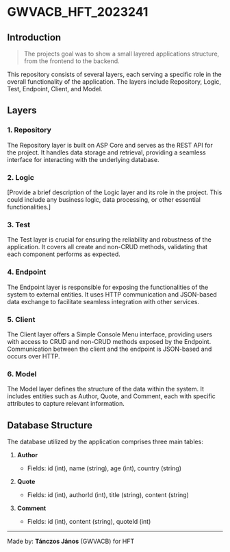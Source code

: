 # GWVACB_HFT_2023241

## Introduction

> The projects goal was to show a small layered applications structure, from the frontend to the backend.

This repository consists of several layers, each serving a specific role in the overall functionality of the application. The layers include Repository, Logic, Test, Endpoint, Client, and Model.

## Layers

### 1. Repository

The Repository layer is built on ASP Core and serves as the REST API for the project. It handles data storage and retrieval, providing a seamless interface for interacting with the underlying database.

### 2. Logic

[Provide a brief description of the Logic layer and its role in the project. This could include any business logic, data processing, or other essential functionalities.]

### 3. Test

The Test layer is crucial for ensuring the reliability and robustness of the application. It covers all create and non-CRUD methods, validating that each component performs as expected.

### 4. Endpoint

The Endpoint layer is responsible for exposing the functionalities of the system to external entities. It uses HTTP communication and JSON-based data exchange to facilitate seamless integration with other services.

### 5. Client

The Client layer offers a Simple Console Menu interface, providing users with access to CRUD and non-CRUD methods exposed by the Endpoint. Communication between the client and the endpoint is JSON-based and occurs over HTTP.

### 6. Model

The Model layer defines the structure of the data within the system. It includes entities such as Author, Quote, and Comment, each with specific attributes to capture relevant information.

## Database Structure

The database utilized by the application comprises three main tables:

1. **Author**
    - Fields: id (int), name (string), age (int), country (string)

2. **Quote**
    - Fields: id (int), authorId (int), title (string), content (string)

3. **Comment**
    - Fields: id (int), content (string), quoteId (int)

---
Made by: **Tánczos János** (GWVACB) for HFT